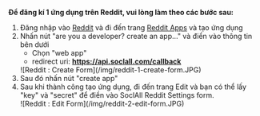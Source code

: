 __Để đăng kí 1 ứng dụng trên Reddit, vui lòng làm theo các bước sau:__

1. Đăng nhập vào [Reddit](https://www.reddit.com/) và đi đến trang [Reddit Apps](https://www.reddit.com/prefs/apps/) và tạo ứng dụng
2. Nhấn nút "are you a developer? create an app..." và điền vào thông tin bên dưới
    * Chọn "web app"
    * redirect uri: __https://api.soclall.com/callback__
    <div class="soclall-br"></div>
    ![Reddit : Create Form](/img/reddit-1-create-form.JPG)
    <div class="soclall-br"></div>
3. Sau đó nhấn nút "create app"
4. Sau khi thành công tạo ứng dụng, đi đến trang Edit và bạn có thể lấy "key" và "secret" để điền vào SoclAll Reddit Settings form.
    <div class="soclall-br"></div>
    ![Reddit : Edit Form](/img/reddit-2-edit-form.JPG)
    <div class="soclall-br"></div>